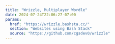 ```yaml
---
title: "Wrizzle, Multiplayer Wordle"
date: 2024-07-24T22:06:27-07:00
params:
  href: "https://wrizzle.bashsta.cc/"
  section: "Websites using Bash Stack"
  source: "https://github.com/cgsdev0/wrizzle"
---
```

